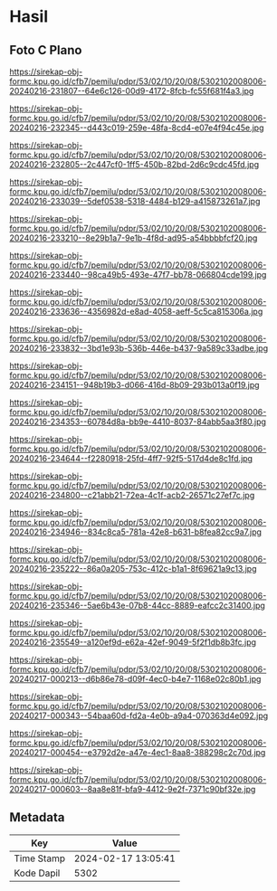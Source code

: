 # Hasil

## Foto C Plano

https://sirekap-obj-formc.kpu.go.id/cfb7/pemilu/pdpr/53/02/10/20/08/5302102008006-20240216-231807--64e6c126-00d9-4172-8fcb-fc55f681f4a3.jpg

https://sirekap-obj-formc.kpu.go.id/cfb7/pemilu/pdpr/53/02/10/20/08/5302102008006-20240216-232345--d443c019-259e-48fa-8cd4-e07e4f94c45e.jpg

https://sirekap-obj-formc.kpu.go.id/cfb7/pemilu/pdpr/53/02/10/20/08/5302102008006-20240216-232805--2c447cf0-1ff5-450b-82bd-2d6c9cdc45fd.jpg

https://sirekap-obj-formc.kpu.go.id/cfb7/pemilu/pdpr/53/02/10/20/08/5302102008006-20240216-233039--5def0538-5318-4484-b129-a415873261a7.jpg

https://sirekap-obj-formc.kpu.go.id/cfb7/pemilu/pdpr/53/02/10/20/08/5302102008006-20240216-233210--8e29b1a7-9e1b-4f8d-ad95-a54bbbbfcf20.jpg

https://sirekap-obj-formc.kpu.go.id/cfb7/pemilu/pdpr/53/02/10/20/08/5302102008006-20240216-233440--98ca49b5-493e-47f7-bb78-066804cde199.jpg

https://sirekap-obj-formc.kpu.go.id/cfb7/pemilu/pdpr/53/02/10/20/08/5302102008006-20240216-233636--4356982d-e8ad-4058-aeff-5c5ca815306a.jpg

https://sirekap-obj-formc.kpu.go.id/cfb7/pemilu/pdpr/53/02/10/20/08/5302102008006-20240216-233832--3bd1e93b-536b-446e-b437-9a589c33adbe.jpg

https://sirekap-obj-formc.kpu.go.id/cfb7/pemilu/pdpr/53/02/10/20/08/5302102008006-20240216-234151--948b19b3-d066-416d-8b09-293b013a0f19.jpg

https://sirekap-obj-formc.kpu.go.id/cfb7/pemilu/pdpr/53/02/10/20/08/5302102008006-20240216-234353--60784d8a-bb9e-4410-8037-84abb5aa3f80.jpg

https://sirekap-obj-formc.kpu.go.id/cfb7/pemilu/pdpr/53/02/10/20/08/5302102008006-20240216-234644--f2280918-25fd-4ff7-92f5-517d4de8c1fd.jpg

https://sirekap-obj-formc.kpu.go.id/cfb7/pemilu/pdpr/53/02/10/20/08/5302102008006-20240216-234800--c21abb21-72ea-4c1f-acb2-26571c27ef7c.jpg

https://sirekap-obj-formc.kpu.go.id/cfb7/pemilu/pdpr/53/02/10/20/08/5302102008006-20240216-234946--834c8ca5-781a-42e8-b631-b8fea82cc9a7.jpg

https://sirekap-obj-formc.kpu.go.id/cfb7/pemilu/pdpr/53/02/10/20/08/5302102008006-20240216-235222--86a0a205-753c-412c-b1a1-8f69621a9c13.jpg

https://sirekap-obj-formc.kpu.go.id/cfb7/pemilu/pdpr/53/02/10/20/08/5302102008006-20240216-235346--5ae6b43e-07b8-44cc-8889-eafcc2c31400.jpg

https://sirekap-obj-formc.kpu.go.id/cfb7/pemilu/pdpr/53/02/10/20/08/5302102008006-20240216-235549--a120ef9d-e62a-42ef-9049-5f2f1db8b3fc.jpg

https://sirekap-obj-formc.kpu.go.id/cfb7/pemilu/pdpr/53/02/10/20/08/5302102008006-20240217-000213--d6b86e78-d09f-4ec0-b4e7-1168e02c80b1.jpg

https://sirekap-obj-formc.kpu.go.id/cfb7/pemilu/pdpr/53/02/10/20/08/5302102008006-20240217-000343--54baa60d-fd2a-4e0b-a9a4-070363d4e092.jpg

https://sirekap-obj-formc.kpu.go.id/cfb7/pemilu/pdpr/53/02/10/20/08/5302102008006-20240217-000454--e3792d2e-a47e-4ec1-8aa8-388298c2c70d.jpg

https://sirekap-obj-formc.kpu.go.id/cfb7/pemilu/pdpr/53/02/10/20/08/5302102008006-20240217-000603--8aa8e81f-bfa9-4412-9e2f-7371c90bf32e.jpg


## Metadata

| Key        | Value               |
| ---------- | ------------------- |
| Time Stamp | 2024-02-17 13:05:41 |
| Kode Dapil | 5302                |



